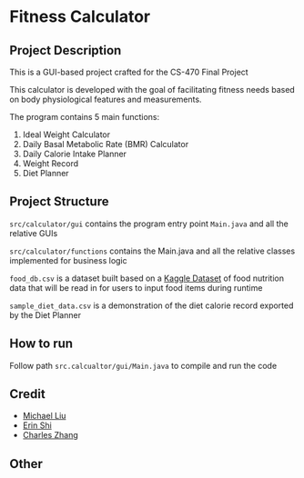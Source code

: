 # Fitness Calculator

## Project Description
This is a GUI-based project crafted for the CS-470 Final Project

This calculator is developed with the goal of facilitating fitness needs based on body physiological features and measurements.

The program contains 5 main functions:
1. Ideal Weight Calculator
2. Daily Basal Metabolic Rate (BMR) Calculator
3. Daily Calorie Intake Planner
4. Weight Record
5. Diet Planner

## Project Structure 
`src/calculator/gui` contains the program entry point `Main.java` and all the relative GUIs

`src/calculator/functions` contains the Main.java and all the relative classes implemented for business logic

`food_db.csv` is a dataset built based on a [Kaggle Dataset](https://www.kaggle.com/datasets/utsavdey1410/food-nutrition-dataset) of food nutrition data that will be read in for users to input food items during runtime

`sample_diet_data.csv` is a demonstration of the diet calorie record exported by the Diet Planner

## How to run
Follow path `src.calcualtor/gui/Main.java` to compile and run the code

## Credit
- [Michael Liu](https://github.com/Michaelliu1017)
- [Erin Shi](https://github.com/Erin-ovo)
- [Charles Zhang](https://github.com/bocchii-the-code)
## Other

